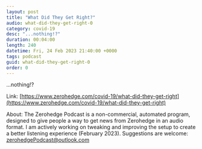 ```yaml
---
layout: post
title: "What Did They Get Right?"
audio: what-did-they-get-right-0
category: covid-19
desc: "...nothing!?"
duration: 00:04:00
length: 240
datetime: Fri, 24 Feb 2023 21:40:00 +0000
tags: podcast
guid: what-did-they-get-right-0
order: 0
---
```

...nothing!?

Link: [https://www.zerohedge.com/covid-19/what-did-they-get-right](https://www.zerohedge.com/covid-19/what-did-they-get-right)

About: The Zerohedge Podcast is a non-commercial, automated program, designed to give people a way to get news from Zerohedge in an audio format.  I am actively working on tweaking and improving the setup to create a better listening experience (February 2023).  Suggestions are welcome: [zerohedgePodcast@outlook.com](mailto:zerohedgePodcast@outlook.com)